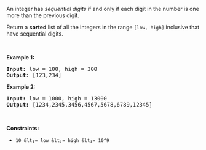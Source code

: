 An&nbsp;integer has _sequential digits_ if and only if each digit in the number is one more than the previous digit.

Return a __sorted__ list of all the integers&nbsp;in the range `` [low, high] ``&nbsp;inclusive that have sequential digits.

&nbsp;

__Example 1:__

<pre><strong>Input:</strong> low = 100, high = 300
<strong>Output:</strong> [123,234]
</pre>

__Example 2:__

<pre><strong>Input:</strong> low = 1000, high = 13000
<strong>Output:</strong> [1234,2345,3456,4567,5678,6789,12345]
</pre>

&nbsp;

__Constraints:__

*   `` 10 &lt;= low &lt;= high &lt;= 10^9 ``